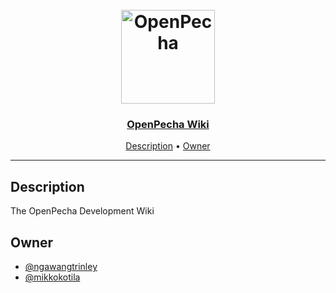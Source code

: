 <h1 align="center">
  <br>
  <a href="https://github.com/OpenPecha/Wiki/wiki/"><img src="https://user-images.githubusercontent.com/17675331/182562335-3507b5a5-ee62-4fe9-a448-4e38081b204a.png" alt="OpenPecha" width="150"></a>
  <br>
</h1>


<a href="https://github.com/OpenPecha/Wiki/wiki/"> <h3 align="center">OpenPecha Wiki</h3></a>


<!-- Replace the title of the repository -->

<p align="center">
  <a href="#description">Description</a> •
  <a href="#owner">Owner</a>
</p>
<hr>

## Description

The OpenPecha Development Wiki

<!-- This section provides a high-level overview for the repo -->

## Owner

- [@ngawangtrinley](https://github.com/ngawangtrinley)
- [@mikkokotila](https://github.com/mikkokotila)

<!-- This section lists the owners of the repo -->
